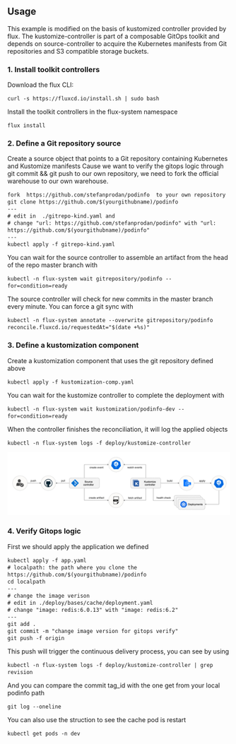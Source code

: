 ## Usage 
This example is modified on the basis of kustomized controller provided by flux.
The kustomize-controller is part of a composable GitOps toolkit and depends on source-controller 
to acquire the Kubernetes manifests from Git repositories and S3 compatible storage buckets.

### 1. Install toolkit controllers
Download the flux CLI:
```shell
curl -s https://fluxcd.io/install.sh | sudo bash
```
Install the toolkit controllers in the flux-system namespace
```shell
flux install
```

### 2. Define a Git repository source
Create a source object that points to a Git repository containing Kubernetes and Kustomize manifests
Cause we want to verify the gitops logic through git commit && git push to our own repository,
we need to fork the official warehouse to our own warehouse.
```shell
fork  https://github.com/stefanprodan/podinfo  to your own repository
git clone https://github.com/$(yourgithubname)/podinfo
---
# edit in  ./gitrepo-kind.yaml and 
# change "url: https://github.com/stefanprodan/podinfo" with "url: https://github.com/$(yourgithubname)/podinfo"
---
kubectl apply -f gitrepo-kind.yaml
```
You can wait for the source controller to assemble an artifact from the head of the repo master branch with
```shell
kubectl -n flux-system wait gitrepository/podinfo --for=condition=ready
```
The source controller will check for new commits in the master branch every minute. You can force a git sync with
```shell
kubectl -n flux-system annotate --overwrite gitrepository/podinfo reconcile.fluxcd.io/requestedAt="$(date +%s)"
```

### 3. Define a kustomization component
Create a kustomization component that uses the git repository defined above
```shell
kubectl apply -f kustomization-comp.yaml
```
You can wait for the kustomize controller to complete the deployment with
```shell
kubectl -n flux-system wait kustomization/podinfo-dev --for=condition=ready
```
When the controller finishes the reconciliation, it will log the applied objects
```shell
kubectl -n flux-system logs -f deploy/kustomize-controller
```
![img.png](img.png)

### 4. Verify Gitops logic
First we should apply the application we defined
```shell
kubectl apply -f app.yaml
# localpath: the path where you clone the https://github.com/$(yourgithubname)/podinfo
cd localpath
---
# change the image verison
# edit in ./deploy/bases/cache/deployment.yaml
# change "image: redis:6.0.13" with "image: redis:6.2"
---
git add .
git commit -m "change image version for gitops verify"
git push -f origin
```
This push will trigger the continuous delivery process, you can see by using
```shell
kubectl -n flux-system logs -f deploy/kustomize-controller | grep revision
```
And you can compare the commit tag_id with the one get from your local podinfo path
```shell
git log --oneline  
```
You can also use the struction to see the cache pod is restart
```shell
kubectl get pods -n dev
```





